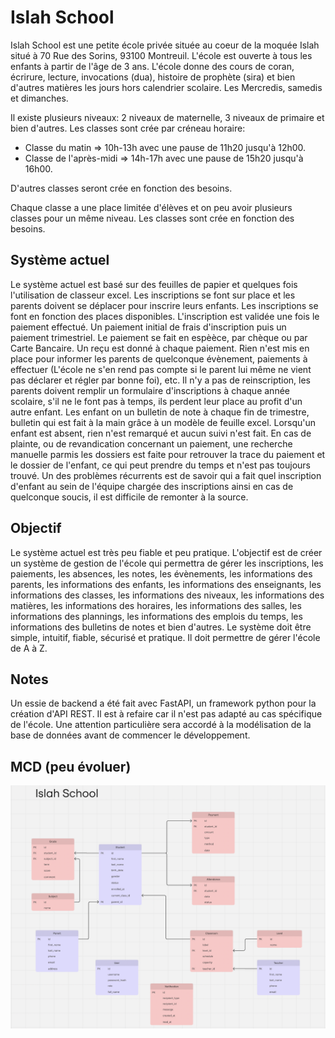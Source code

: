 # Islah School

Islah School est une petite école privée située au coeur de la moquée Islah situé à 70 Rue des Sorins, 93100 Montreuil. L'école est ouverte à tous les enfants à partir de l'âge de 3 ans. L'école donne des cours de coran, écrirure, lecture, invocations (dua), histoire de prophète (sira) et bien d'autres matières les jours hors calendrier scolaire. Les Mercredis, samedis et dimanches. 

Il existe plusieurs niveaux:  2 niveaux de maternelle, 3 niveaux de primaire et bien d'autres. Les classes sont crée par créneau horaire: 

- Classe du matin => 10h-13h avec une pause de 11h20 jusqu'à 12h00. 
- Classe de l'après-midi => 14h-17h avec une pause de 15h20 jusqu'à 16h00.

D'autres classes seront crée en fonction des besoins.

Chaque classe a une place limitée d'élèves et on peu avoir plusieurs classes pour un même niveau. Les classes sont crée en fonction des besoins. 

## Système actuel

Le système actuel est basé sur des feuilles de papier et quelques fois l'utilisation de classeur excel. Les inscriptions se font sur place et les parents doivent se déplacer pour inscrire leurs enfants. Les inscriptions se font en fonction des places disponibles. L'inscription est validée une fois le paiement effectué. Un paiement initial de frais d'inscription puis un paiement trimestriel. Le paiement se fait en espèèce, par chèque ou par Carte Bancaire. Un reçu est donné à chaque paiement. Rien n'est mis en place pour informer les parents de quelconque évènement, paiements à effectuer (L'école ne s'en rend pas compte si le parent lui même ne vient pas déclarer et régler par bonne foi), etc. Il n'y a pas de reinscription, les parents doivent remplir un formulaire d'inscriptions à chaque année scolaire, s'il ne le font pas à temps, ils perdent leur place au profit d'un autre enfant. Les enfant on un bulletin de note à chaque fin de trimestre, bulletin qui est fait à la main grâce à un modèle de feuille excel. Lorsqu'un enfant est absent, rien n'est remarqué et aucun suivi n'est fait. En cas de plainte, ou de revandication concernant un paiement, une recherche manuelle parmis les dossiers est faite pour retrouver la trace du paiement et le dossier de l'enfant, ce qui peut prendre du temps et n'est pas toujours trouvé. Un des problèmes récurrents est de savoir qui a fait quel inscription d'enfant au sein de l'équipe chargée des inscriptions ainsi en cas de quelconque soucis, il est difficile de remonter à la source.

## Objectif

Le système actuel est très peu fiable et peu pratique. L'objectif est de créer un système de gestion de l'école qui permettra de gérer les inscriptions, les paiements, les absences, les notes, les évènements, les informations des parents, les informations des enfants, les informations des enseignants, les informations des classes, les informations des niveaux, les informations des matières, les informations des horaires, les informations des salles, les informations des plannings, les informations des emplois du temps, les informations des bulletins de notes et bien d'autres. Le système doit être simple, intuitif, fiable, sécurisé et pratique. Il doit permettre de gérer l'école de A à Z.

## Notes

Un essie de backend a été fait avec FastAPI, un framework python pour la création d'API REST. Il est à refaire car il n'est pas adapté au cas spécifique de l'école. Une attention particulière sera accordé à la modélisation de la base de données avant de commencer le développement.

## MCD (peu évoluer)

![MCD](mcd.png)